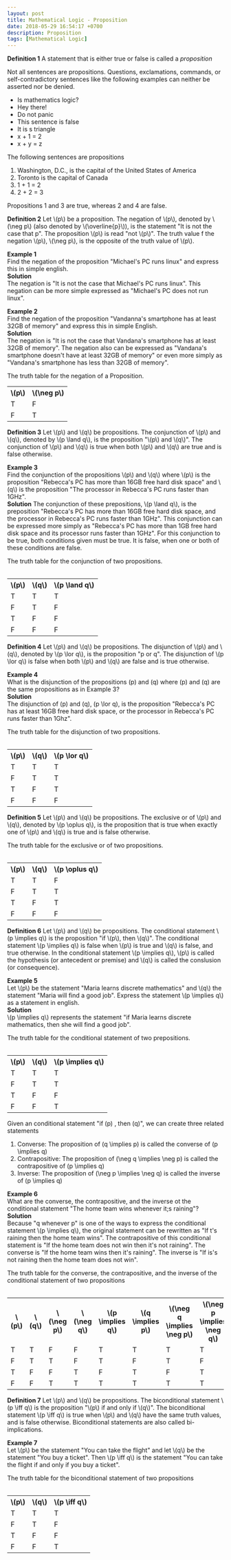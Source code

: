 ```yaml
---
layout: post
title: Mathematical Logic - Proposition
date: 2018-05-29 16:54:17 +0700
description: Proposition
tags: [Mathematical Logic]
---
```

**Definition 1** A statement that is either true or false is called a *proposition*

Not all sentences are propositions. Questions, exclamations, commands, or self-contradictory sentences like the following examples can neither be asserted nor be denied.

* Is mathematics logic?
* Hey there!
* Do not panic
* This sentence is false
* It is s triangle
* x + 1 = 2
* x + y = z

The following sentences are propositions

1. Washington, D.C., is the capital of the United States of America
2. Toronto is the capital of Canada
3. 1 + 1 = 2
4. 2 + 2 = 3

Propositions 1 and 3 are true, whereas 2 and 4 are false.

<p><b>Definition 2</b> Let \(p\) be a proposition. The negation of \(p\), denoted by \(\neg p\) (also denoted by \(\overline{p}\)), is the statement "It is not the case that p". The proposition \(p\) is read "not \(p\)". The truth value f the negation \(p\), \(\neg p\), is the opposite of the truth value of \(p\).</p>

**Example 1**<br>
Find the negation of the proposition "Michael's PC runs linux" and express this in simple english.
<br>
**Solution**<br>
The negation is "It is not the case that Michael's PC runs linux". This negation can be more simple expressed as "Michael's PC does not run linux".

**Example 2**<br>
Find the negation of the proposition "Vandanna's smartphone has at least 32GB of memory" and express this in simple English.
<br>
**Solution**<br>
The negation is "It is not the case that Vandana's smartphone has at least 32GB of memory". The negation also can be expressed as "Vandana's smartphone doesn't have at least 32GB of memory" or even more simply as "Vandana's smartphone has less than 32GB of memory".

The truth table for the negation of a Proposition.
<table class="table table-bordered">
<tr>
<th>\(p\)</th>
<th>\(\neg p\)</th>
</tr>
<tr>
<td>T</td>
<td>F</td>
</tr>
<tr>
<td>F</td>
<td>T</td>
</tr>
<table>

<p><b>Definition 3</b> Let \(p\) and \(q\) be propositions. The conjunction of \(p\) and \(q\), denoted by \(p \land q\), is the proposition "\(p\) and \(q\)". The conjunction of \(p\) and \(q\) is true when both \(p\) and \(q\) are true and is false otherwise.</p>

<p><b>Example 3</b><br>
Find the conjunction of the propositions \(p\) and \(q\) where \(p\) is the proposition "Rebecca's PC has more than 16GB free hard disk space" and \(q\) is the proposition "The processor in Rebecca's PC runs faster than 1GHz".<br>
<b>Solution</b>
The conjunction of these prepositions, \(p \land q\), is the preposition "Rebecca's PC has more than 16GB free hard disk space, and the processor in Rebecca's PC runs faster than 1GHz". This conjunction can be expressed more simply as "Rebecca's PC has more than 1GB free hard disk space and its processor runs faster than 1GHz". For this conjunction to be true, both conditions given must be true. It is false, when one or both of these conditions are false.</p>

The truth table for the conjunction of two propositions.
<table class="table table-bordered">
<tr>
<th>\(p\)</th>
<th>\(q\)</th>
<th>\(p \land q\)</th>
</tr>
<tr>
<td>T</td>
<td>T</td>
<td>T</td>
</tr>
<tr>
<td>F</td>
<td>T</td>
<td>F</td>
</tr>
<tr>
<td>T</td>
<td>F</td>
<td>F</td>
</tr>
<tr>
<td>F</td>
<td>F</td>
<td>F</td>
</tr>
<table>

<p><b>Definition 4</b> Let \(p\) and \(q\) be propositions. The disjunction of \(p\) and \(q\), denoted by \(p \lor q\), is the proposition "p or q". The disjunction of \(p \lor q\) is false when both \(p\) and \(q\) are false and is true otherwise.</p>

**Example 4**<br>
What is the disjunction of the propositions \(p\) and \(q\) where \(p\) and \(q\) are the same propositions as in Example 3?
<br>
**Solution**<br>
The disjunction of \(p\) and \(q\), \(p \lor q\), is the proposition "Rebecca's PC has at least 16GB free hard disk space, or the processor in Rebecca's PC runs faster than 1Ghz".

The truth table for the disjunction of two propositions.
<table class="table table-bordered">
<tr>
<th>\(p\)</th>
<th>\(q\)</th>
<th>\(p \lor q\)</th>
</tr>
<tr>
<td>T</td>
<td>T</td>
<td>T</td>
</tr>
<tr>
<td>F</td>
<td>T</td>
<td>T</td>
</tr>
<tr>
<td>T</td>
<td>F</td>
<td>T</td>
</tr>
<tr>
<td>F</td>
<td>F</td>
<td>F</td>
</tr>
<table>

<p><b>Definition 5</b> Let \(p\) and \(q\) be propositions. The exclusive or of \(p\) and \(q\), denoted by \(p \oplus q\), is the proposition that is true when exactly one of \(p\) and \(q\) is true and is false otherwise.</p>

The truth table for the exclusive or of two propositions.
<table class="table table-bordered">
<tr>
<th>\(p\)</th>
<th>\(q\)</th>
<th>\(p \oplus q\)</th>
</tr>
<tr>
<td>T</td>
<td>T</td>
<td>F</td>
</tr>
<tr>
<td>F</td>
<td>T</td>
<td>T</td>
</tr>
<tr>
<td>T</td>
<td>F</td>
<td>T</td>
</tr>
<tr>
<td>F</td>
<td>F</td>
<td>F</td>
</tr>
<table>

<p><b>Definition 6</b> Let \(p\) and \(q\) be propositions. The conditional statement \(p \implies q\) is the proposition "if \(p\), then \(q\)". The conditional statement \(p \implies q\) is false when \(p\) is true and \(q\) is false, and true otherwise. In the conditional statement \(p \implies q\), \(p\) is called the hypothesis (or antecedent or premise) and \(q\) is called the conslusion (or consequence).</p>

<p><b>Example 5</b> <br>
Let \(p\) be the statement "Maria learns discrete mathematics" and \(q\) the statement "Maria will find a good job". Express the statement \(p \implies q\) as a statement in english.
<br>
<b>Solution</b> <br>
\(p \implies q\) represents the statement "if Maria learns discrete mathematics, then she will find a good job".</p>

The truth table for the conditional statement of two prepositions.
<table class="table table-bordered">
<tr>
<th>\(p\)</th>
<th>\(q\)</th>
<th>\(p \implies q\)</th>
</tr>
<tr>
<td>T</td>
<td>T</td>
<td>T</td>
</tr>
<tr>
<td>F</td>
<td>T</td>
<td>T</td>
</tr>
<tr>
<td>T</td>
<td>F</td>
<td>F</td>
</tr>
<tr>
<td>F</td>
<td>F</td>
<td>T</td>
</tr>
<table>

Given an conditional statement "if \(p\) , then \(q\)", we can create three related statements
1. Converse: The proposition of \(q \implies p\) is called the converse of \(p \implies q\)
2. Contrapositive: The proposition of \(\neg q \implies \neg p\) is called the contrapositive of \(p \implies q\)
3. Inverse: The proposition of \(\neg p \implies \neg q\) is called the inverse of \(p \implies q\)

<p><b>Example 6</b> <br>
What are the converse, the contrapositive, and the inverse ot the conditional statement "The home team wins whenever it;s raining"?
<br>
<b>Solution</b> <br>
Because "q whenever p" is one of the ways to express the conditional statement \(p \implies q\), the original statement can be rewritten as "If t's raining then the home team wins". The contrapositive of this conditional statement is "If the home team does not win then it's not raining". The converse is "If the home team wins then it's raining". The inverse is "If is's not raining then the home team does not win".</p>

The truth table for the converse, the contrapositive, and the inverse of the conditional statement of two propositions
<table class="table table-bordered">
<tr>
<th>\(p\)</th>
<th>\(q\)</th>
<th>\(\neg p\)</th>
<th>\(\neg q\)</th>
<th>\(p \implies q\)</th>
<th>\(q \implies p\)</th>
<th>\(\neg q \implies \neg p\)</th>
<th>\(\neg p \implies \neg q\)</th>
</tr>
<tr>
<td>T</td>
<td>T</td>
<td>F</td>
<td>F</td>
<td>T</td>
<td>T</td>
<td>T</td>
<td>T</td>
</tr>
<tr>
<td>F</td>
<td>T</td>
<td>T</td>
<td>F</td>
<td>T</td>
<td>F</td>
<td>T</td>
<td>F</td>
</tr>
<tr>
<td>T</td>
<td>F</td>
<td>F</td>
<td>T</td>
<td>F</td>
<td>T</td>
<td>F</td>
<td>T</td>
</tr>
<tr>
<td>F</td>
<td>F</td>
<td>T</td>
<td>T</td>
<td>T</td>
<td>T</td>
<td>T</td>
<td>T</td>
</tr>
<table>

<p><b>Definition 7</b> Let \(p\) and \(q\) be propositions. The biconditional statement \(p \iff q\) is the proposition "\(p\) if and only if \(q\)". The biconditional statement \(p \iff q\) is true when \(p\) and \(q\) have the same truth values, and is false otherwise. Biconditional statements are also called bi-implications.</p>

<p><b>Example 7</b> <br>
Let \(p\) be the statement "You can take the flight" and let \(q\) be the statement "You buy a ticket". Then \(p \iff
q\) is the statement "You can take the flight if and only if you buy a ticket".</p>

The truth table for the biconditional statement of two propositions
<table class="table table-bordered">
<tr>
<th>\(p\)</th>
<th>\(q\)</th>
<th>\(p \iff q\)</th>
</tr>
<tr>
<td>T</td>
<td>T</td>
<td>T</td>
</tr>
<tr>
<td>F</td>
<td>T</td>
<td>F</td>
</tr>
<tr>
<td>T</td>
<td>F</td>
<td>F</td>
</tr>
<tr>
<td>F</td>
<td>F</td>
<td>T</td>
</tr>
<table>